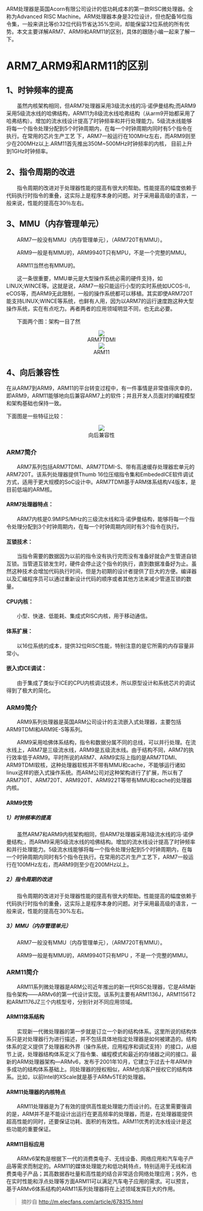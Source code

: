 ARM处理器是英国Acorn有限公司设计的低功耗成本的第一款RISC微处理器。全称为Advanced RISC Machine。ARM处理器本身是32位设计，但也配备16位指令集，一般来讲比等价32位代码节省达35%空间，却能保留32位系统的所有优势。本文主要详解ARM7、ARM9和ARM11的区别，具体的跟随小编一起来了解一下。
# ARM7_ARM9和ARM11的区别

## 1、时钟频率的提高

　　虽然内核架构相同，但ARM7处理器采用3级流水线的冯·诺伊曼结构;而ARM9采用5级流水线的哈佛结构，ARM11为8级流水线哈弗结构（从arm9开始都采用了哈弗结构）。增加的流水线设计提高了时钟频率和并行处理能力。5级流水线能够将每一个指令处理分配到5个时钟周期内，在每一个时钟周期内同时有5个指令在执行。在常用的芯片生产工艺 下，ARM7一般运行在100MHz左右，而ARM9则至少在200MHz以上.ARM11首先推出350M~500MHz时钟频率的内核， 目前上升到1GHz时钟频率。

## 2、指令周期的改进

　　指令周期的改进对于处理器性能的提高有很大的帮助。性能提高的幅度依赖于代码执行时指令的重叠，这实际上是程序本身的问题。对于采用最高级的语言，一般来说，性能的提高在30％左右。

## 3、MMU（内存管理单元）

　　ARM7一般没有MMU（内存管理单元），（ARM720T有MMU）。

　　ARM9一般是有MMU的，ARM9940T只有MPU，不是一个完整的MMU。

　　ARM11当然也有MMU的。

　　这一条很重要，MMU单元是大型操作系统必需的硬件支持，如LINUX;WINCE等。这就是说，ARM7一般只能运行小型的实时系统如UCOS-II，eCOS等，而ARM9无此限制，一般的操作系统都可以移植。其实即使ARM720T能支持LINUX;WINCE等系统，也鲜有人用，因为以ARM7的运行速度跑这种大型操作系统，实在有点吃力。再者两者的应用领域明显不同，也无此必要。

　　下面两个图：架构一目了然
<div align=center>
<img src="pic/pic_2/pic1.jpg">
</div>
<center>ARM7TDMI</center>

<div align=center>
<img src="pic/pic_2/pic2.jpg">
</div>
<center>ARM11</center>

## 4、向后兼容性
在从ARM7到ARM9，ARM11的平台转变过程中，有一件事情是非常值得庆幸的，即ARM9，ARM11能够地向后兼容ARM7上的软件；并且开发人员面对的编程模型和架构基础也保持一致。

下面图是一些特征比较：
<div align=center>
<img src="pic_2/pic3.jpg">
</div>
<center>向后兼容性</center>


### ARM7简介

　　ARM7系列包括ARM7TDMI、ARM7TDMI-S、带有高速缓存处理器宏单元的ARM720T。该系列处理器提供Thumb 16位压缩指令集和EmbededICE软件调试方式，适用于更大规模的SoC设计中。ARM7TDMI基于ARM体系结构V4版本，是目前低端的ARM核。

#### ARM7处理器特点：

　　ARM7内核是0.9MIPS/MHz的三级流水线和冯·诺伊曼结构，能够将每一个指令处理分配到3个时钟周期内，在每一个时钟周期内同时有3个指令在执行。

#### 互锁技术：

　　当指令需要的数据因为以前的指令没有执行完而没有准备好就会产生管道自锁互锁。当管道互锁发生时，硬件会停止这个指令的执行，直到数据准备好为止。虽然这种技术会增加代码执行时间，但是为初期的设计者提供了巨大的方便。编译器以及汇编程序员可以通过重新设计代码的顺序或者其他方法来减少管道互锁的数量。

#### CPU内核：

　　小型、快速、低能耗、集成式RISC内核，用于移动通信。

#### 体系扩展：

　　以16位系统的成本，提供32位RISC性能，特别注意的是它所需的内存容量非常小。

#### 嵌入式ICE调试：
　　由于集成了类似于ICE的CPU内核调试技术，所以原型设计和系统芯片的调试得到了极大的简化。


### ARM9简介

　　ARM9系列处理器是英国ARM公司设计的主流嵌入式处理器，主要包括ARM9TDMI和ARM9E-S等系列。

　　ARM9采用哈佛体系结构，指令和数据分属不同的总线，可以并行处理。在流水线上，ARM7是三级流水线，ARM9是五级流水线。由于结构不同，ARM7的执行效率低于ARM9。平时所说的ARM7、ARM9实际上指的是ARM7TDMI、ARM9TDMI软核，这种处理器软核并不带有MMU和cache，不能够运行诸如linux这样的嵌入式操作系统。而ARM公司对这种架构进行了扩展，所以有了ARM710T、ARM720T、ARM920T、ARM922T等带有MMU和cache的处理器内核。

#### ARM9优势

##### 1）时钟频率的提高

　　虽然ARM7和ARM9内核架构相同，但ARM7处理器采用3级流水线的冯·诺伊曼结构;，而ARM9采用5级流水线的哈佛结构。增加的流水线设计提高了时钟频率和并行处理能力。5级流水线能够将每一个指令处理分配到5个时钟周期内，在每一个时钟周期内同时有5个指令在执行。在常用的芯片生产工艺下，ARM7一般运行在100MHz左右，而ARM9则至少在200MHz以上。

##### 2）指令周期的改进

　　指令周期的改进对于处理器性能的提高有很大的帮助。性能提高的幅度依赖于代码执行时指令的重叠，这实际上是程序本身的问题。对于采用最高级的语言，一般来说，性能的提高在30%左右。

##### 3）MMU（内存管理单元）

　　ARM7一般没有MMU（内存管理单元），（ARM720T有MMU）。

　　ARM9一般是有MMU的，ARM9940T只有MPU ，不是一个完整的MMU。


### ARM11简介

　　ARM11系列微处理器是ARM公司近年推出的新一代RISC处理器，它是ARM新指令架构——ARMv6的第一代设计实现。该系列主要有ARM1136J，ARM1156T2和ARM1176JZ三个内核型号，分别针对不同应用领域。

#### ARM11体系结构

　　实现新一代微处理器的第一步就是订立一个新的结构体系。这里所说的结构体系只是对处理器行为进行描述，并不包括具体地指定处理器是如何被建造的。结构体系的定义提供了处理器和外界（操作系统，应用程序和调试支持）的接口，从细节上说，处理器结构体系定义了指令集、编程模式和最近的存储器之间的接口。最新的ARM处理器架构—ARMv6，发布于2001年10月，它建立于过去十年ARM许多成功的结构体系基础上。同处理器的授权相似，ARM也向客户授权它的结构体系。比如，以前Intel的XScale就是基于ARMv5TE的处理器。

#### ARM11处理器的内核特点

　　ARM11处理器是为了有效的提供高性能处理能力而设计的。在这里需要强调的是，ARM并不是不能设计出运行在更高频率的处理器，而是，在处理器能提供超高性能的同时，还要保证功耗、面积的有效性。ARM11优秀的流水线设计是这些功能的重要保证。

#### ARM11目标应用

　　ARMv6架构是根据下一代的消费类电子、无线设备、网络应用和汽车电子产品等需求而制定的。ARM11的媒体处理能力和低功耗特点，特别适用于无线和消费类电子产品；其高数据吞吐量和高性能的结合非常适合网络处理应用；另外，也在实时性能和浮点处理等方面ARM11可以满足汽车电子应用的需求。可以预言，基于ARMv6体系结构的ARM11系列处理器将在上述领域发挥巨大的作用。

> 摘抄自 http://m.elecfans.com/article/678315.html
